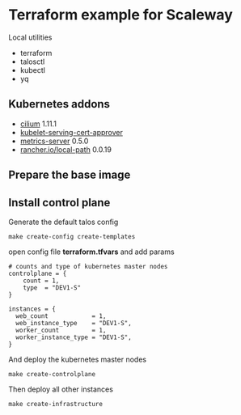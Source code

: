# Terraform example for Scaleway

Local utilities

* terraform
* talosctl
* kubectl
* yq

## Kubernetes addons

* [cilium](https://github.com/cilium/cilium) 1.11.1
* [kubelet-serving-cert-approver](https://github.com/alex1989hu/kubelet-serving-cert-approver)
* [metrics-server](https://github.com/kubernetes-sigs/metrics-server) 0.5.0
* [rancher.io/local-path](https://github.com/rancher/local-path-provisioner) 0.0.19

## Prepare the base image

## Install control plane

Generate the default talos config

```shell
make create-config create-templates
```

open config file **terraform.tfvars** and add params

```hcl
# counts and type of kubernetes master nodes
controlplane = {
    count = 1,
    type  = "DEV1-S"
}

instances = {
  web_count            = 1,
  web_instance_type    = "DEV1-S",
  worker_count         = 1,
  worker_instance_type = "DEV1-S",
}
```

And deploy the kubernetes master nodes

```shell
make create-controlplane
```

Then deploy all other instances

```shell
make create-infrastructure
```
